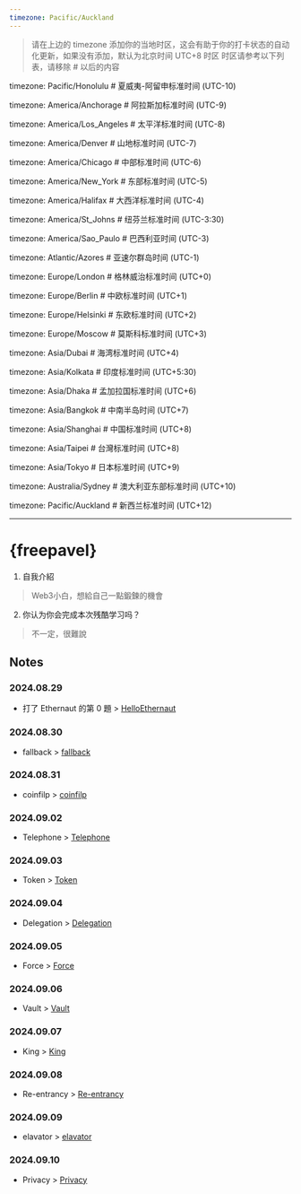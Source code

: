 ```yaml
---
timezone: Pacific/Auckland
---
```


> 请在上边的 timezone 添加你的当地时区，这会有助于你的打卡状态的自动化更新，如果没有添加，默认为北京时间 UTC+8 时区
> 时区请参考以下列表，请移除 # 以后的内容

timezone: Pacific/Honolulu # 夏威夷-阿留申标准时间 (UTC-10)

timezone: America/Anchorage # 阿拉斯加标准时间 (UTC-9)

timezone: America/Los_Angeles # 太平洋标准时间 (UTC-8)

timezone: America/Denver # 山地标准时间 (UTC-7)

timezone: America/Chicago # 中部标准时间 (UTC-6)

timezone: America/New_York # 东部标准时间 (UTC-5)

timezone: America/Halifax # 大西洋标准时间 (UTC-4)

timezone: America/St_Johns # 纽芬兰标准时间 (UTC-3:30)

timezone: America/Sao_Paulo # 巴西利亚时间 (UTC-3)

timezone: Atlantic/Azores # 亚速尔群岛时间 (UTC-1)

timezone: Europe/London # 格林威治标准时间 (UTC+0)

timezone: Europe/Berlin # 中欧标准时间 (UTC+1)

timezone: Europe/Helsinki # 东欧标准时间 (UTC+2)

timezone: Europe/Moscow # 莫斯科标准时间 (UTC+3)

timezone: Asia/Dubai # 海湾标准时间 (UTC+4)

timezone: Asia/Kolkata # 印度标准时间 (UTC+5:30)

timezone: Asia/Dhaka # 孟加拉国标准时间 (UTC+6)

timezone: Asia/Bangkok # 中南半岛时间 (UTC+7)

timezone: Asia/Shanghai # 中国标准时间 (UTC+8)

timezone: Asia/Taipei # 台灣标准时间 (UTC+8)

timezone: Asia/Tokyo # 日本标准时间 (UTC+9)

timezone: Australia/Sydney # 澳大利亚东部标准时间 (UTC+10)

timezone: Pacific/Auckland # 新西兰标准时间 (UTC+12)

---

# {freepavel}

1. 自我介紹
> Web3小白，想給自己一點鍛鍊的機會
2. 你认为你会完成本次残酷学习吗？
> 不一定，很難說

## Notes

<!-- Content_START -->

### 2024.08.29
- 打了 Ethernaut 的第 0 題 > [HelloEthernaut](https://github.com/DeFiHackLabs/Web3-CTF-Intensive-CoLearning/blob/main/Writeup/freepavel/00_HelloEthernaut.md)

### 2024.08.30
- fallback > [fallback](https://github.com/DeFiHackLabs/Web3-CTF-Intensive-CoLearning/blob/main/Writeup/freepavel/01_fallback.md)

### 2024.08.31
- coinfilp > [coinfilp](https://github.com/DeFiHackLabs/Web3-CTF-Intensive-CoLearning/blob/main/Writeup/freepavel/03_coinfilp.md)

### 2024.09.02
- Telephone > [Telephone](https://github.com/DeFiHackLabs/Web3-CTF-Intensive-CoLearning/blob/main/Writeup/freepavel/04_Telephone.md)

### 2024.09.03
- Token > [Token](https://github.com/DeFiHackLabs/Web3-CTF-Intensive-CoLearning/blob/main/Writeup/freepavel/05_Token.md)

### 2024.09.04
- Delegation > [Delegation](https://github.com/DeFiHackLabs/Web3-CTF-Intensive-CoLearning/blob/main/Writeup/freepavel/06_Delegation.md)

### 2024.09.05
- Force > [Force](https://github.com/DeFiHackLabs/Web3-CTF-Intensive-CoLearning/blob/main/Writeup/freepavel/07_Force.md)

### 2024.09.06
- Vault > [Vault](https://github.com/DeFiHackLabs/Web3-CTF-Intensive-CoLearning/blob/main/Writeup/freepavel/08_Vault.md)

### 2024.09.07
- King > [King](https://github.com/DeFiHackLabs/Web3-CTF-Intensive-CoLearning/tree/main/Writeup/freepavel)

### 2024.09.08
- Re-entrancy > [Re-entrancy](https://github.com/DeFiHackLabs/Web3-CTF-Intensive-CoLearning/blob/main/Writeup/freepavel/10_Re-entrancy.md)

### 2024.09.09
- elavator > [elavator](https://github.com/DeFiHackLabs/Web3-CTF-Intensive-CoLearning/blob/main/Writeup/freepavel/11_elavator.md)

### 2024.09.10
- Privacy > [Privacy](https://github.com/DeFiHackLabs/Web3-CTF-Intensive-CoLearning/blob/main/Writeup/freepavel/12_Privacy.md)

<!-- Content_END -->
